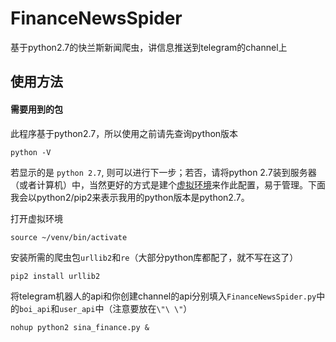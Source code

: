# FinanceNewsSpider
基于python2.7的快兰斯新闻爬虫，讲信息推送到telegram的channel上

## 使用方法

#### 需要用到的包

此程序基于python2.7，所以使用之前请先查询python版本
```
python -V
```
若显示的是 ```python 2.7```, 则可以进行下一步；若否，请将python 2.7装到服务器（或者计算机）中，当然更好的方式是建个[虚拟环境](https://www.jianshu.com/p/44ab75fbaef2)来作此配置，易于管理。下面我会以python2/pip2来表示我用的python版本是python2.7。

打开虚拟环境``` ```
```
source ~/venv/bin/activate
```
安装所需的爬虫包```urllib2```和```re```（大部分python库都配了，就不写在这了）
```
pip2 install urllib2
```
将telegram机器人的api和你创建channel的api分别填入```FinanceNewsSpider.py```中的```boi_api```和```user_api```中（注意要放在```\"\ \"```）


```
nohup python2 sina_finance.py &
```
